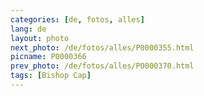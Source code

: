 ```yaml
---
categories: [de, fotos, alles]
lang: de
layout: photo
next_photo: /de/fotos/alles/P0000355.html
picname: P0000366
prev_photo: /de/fotos/alles/P0000370.html
tags: [Bishop Cap]
---
```

